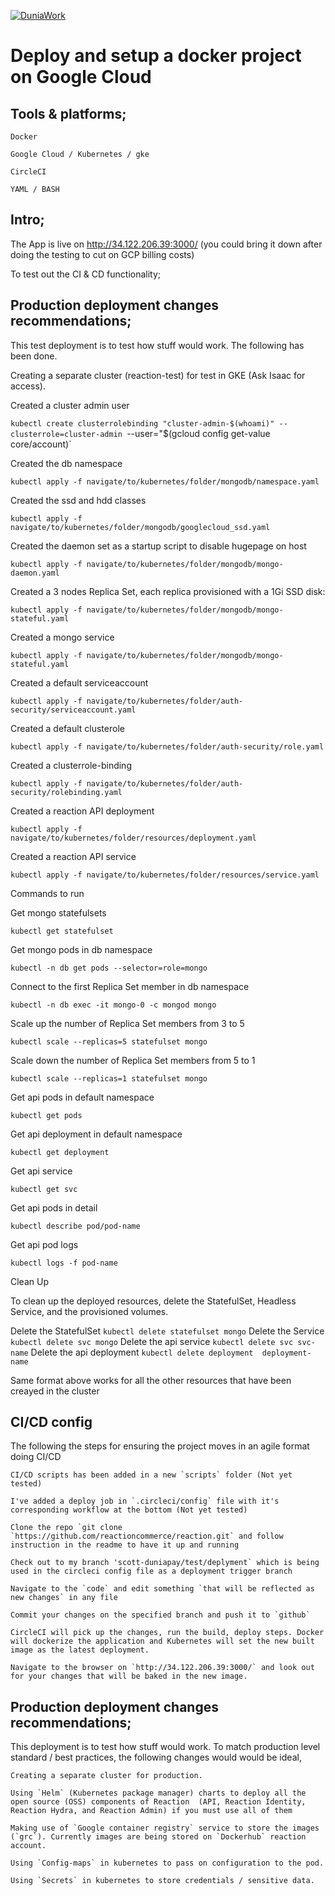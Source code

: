 [![DuniaWork](https://img.shields.io/badge/Dunia%20Pay-Storefront-green.svg)]()

# Deploy and setup a docker project on Google Cloud


## Tools & platforms;

```
Docker

Google Cloud / Kubernetes / gke

CircleCI

YAML / BASH
 ```


## Intro;
 
The App is live on http://34.122.206.39:3000/ (you could bring it down after doing the testing to cut on GCP billing costs)

To test out the CI & CD functionality;

## Production deployment changes recommendations;

This test deployment is to test how stuff would work. The following has been done. 

Creating a separate cluster (reaction-test) for test in GKE (Ask Isaac for access).

Created a cluster admin user 

`kubectl create clusterrolebinding "cluster-admin-$(whoami)" --clusterrole=cluster-admin `--user="$(gcloud config get-value core/account)`

Created the db namespace 

`kubectl apply -f navigate/to/kubernetes/folder/mongodb/namespace.yaml`

Created the ssd and hdd classes

`kubectl apply -f navigate/to/kubernetes/folder/mongodb/googlecloud_ssd.yaml`

Created the daemon set as a startup script to disable hugepage on host 

`kubectl apply -f navigate/to/kubernetes/folder/mongodb/mongo-daemon.yaml`

Created a 3 nodes Replica Set, each replica provisioned with a 1Gi SSD disk:

`kubectl apply -f navigate/to/kubernetes/folder/mongodb/mongo-stateful.yaml`

Created a mongo service 

`kubectl apply -f navigate/to/kubernetes/folder/mongodb/mongo-stateful.yaml`

Created a default serviceaccount 

`kubectl apply -f navigate/to/kubernetes/folder/auth-security/serviceaccount.yaml`

Created a default clusterole 

`kubectl apply -f navigate/to/kubernetes/folder/auth-security/role.yaml`

Created a clusterrole-binding

`kubectl apply -f navigate/to/kubernetes/folder/auth-security/rolebinding.yaml`

Created a reaction API deployment 

`kubectl apply -f navigate/to/kubernetes/folder/resources/deployment.yaml`

Created a reaction API service 

`kubectl apply -f navigate/to/kubernetes/folder/resources/service.yaml`


Commands to run 

Get mongo statefulsets

`kubectl get statefulset`

Get mongo pods in db namespace

`kubectl -n db get pods --selector=role=mongo`

Connect to the first Replica Set member in db namespace

`kubectl -n db exec -it mongo-0 -c mongod mongo`

Scale up the number of Replica Set members from 3 to 5

`kubectl scale --replicas=5 statefulset mongo`

Scale down the number of Replica Set members from 5 to 1

`kubectl scale --replicas=1 statefulset mongo`

Get api pods in default namespace

`kubectl get pods`

Get api deployment in default namespace

`kubectl get deployment`

Get api service

`kubectl get svc`

Get api pods in detail

`kubectl describe pod/pod-name`

Get api pod logs

`kubectl logs -f pod-name`


Clean Up

To clean up the deployed resources, delete the StatefulSet, Headless Service, and the provisioned volumes.

Delete the StatefulSet `kubectl delete statefulset mongo`
Delete the Service `kubectl delete svc mongo`
Delete the api service `kubectl delete svc svc-name`
Delete the api deployment `kubectl delete deployment  deployment-name`

Same format above works for all the other resources that have been creayed in the cluster


## CI/CD config

The following the steps for ensuring the project moves in an agile format doing CI/CD


```
CI/CD scripts has been added in a new `scripts` folder (Not yet tested)

I've added a deploy job in `.circleci/config` file with it's corresponding workflow at the bottom (Not yet tested)

Clone the repo `git clone `https://github.com/reactioncommerce/reaction.git` and follow instruction in the readme to have it up and running

Check out to my branch 'scott-duniapay/test/deplyment` which is being used in the circleci config file as a deployment trigger branch

Navigate to the `code` and edit something `that will be reflected as new changes` in any file

Commit your changes on the specified branch and push it to `github`

CircleCI will pick up the changes, run the build, deploy steps. Docker will dockerize the application and Kubernetes will set the new built image as the latest deployment.

Navigate to the browser on `http://34.122.206.39:3000/` and look out for your changes that will be baked in the new image.
```


## Production deployment changes recommendations;


This deployment is to test how stuff would work. To match production level standard / best practices, the following changes would would be ideal,


```
Creating a separate cluster for production.

Using `Helm` (Kubernetes package manager) charts to deploy all the open source (OSS) components of Reaction  (API, Reaction Identity, Reaction Hydra, and Reaction Admin) if you must use all of them

Making use of `Google container registry` service to store the images (`grc`). Currently images are being stored on `Dockerhub` reaction account.

Using `Config-maps` in kubernetes to pass on configuration to the pod.

Using `Secrets` in kubernetes to store credentials / sensitive data.
 ```